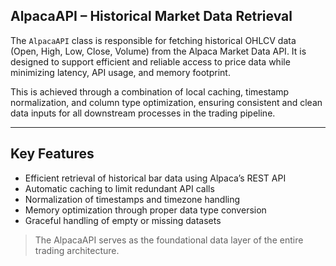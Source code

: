 ## AlpacaAPI – Historical Market Data Retrieval

The `AlpacaAPI` class is responsible for fetching historical OHLCV data (Open, High, Low, Close, Volume) from the Alpaca Market Data API. It is designed to support efficient and reliable access to price data while minimizing latency, API usage, and memory footprint.

This is achieved through a combination of local caching, timestamp normalization, and column type optimization, ensuring consistent and clean data inputs for all downstream processes in the trading pipeline.

---

## Key Features

- Efficient retrieval of historical bar data using Alpaca’s REST API  
- Automatic caching to limit redundant API calls  
- Normalization of timestamps and timezone handling  
- Memory optimization through proper data type conversion  
- Graceful handling of empty or missing datasets  

> The AlpacaAPI serves as the foundational data layer of the entire trading architecture.

